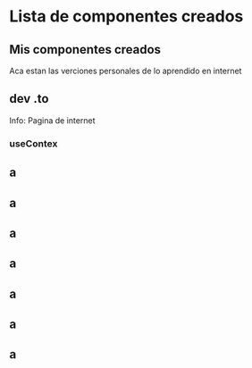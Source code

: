 # Lista de componentes creados

## Mis componentes creados
Aca estan las verciones personales de lo aprendido en internet
## dev .to
Info: Pagina de internet 
### useContex
## a
## a
## a
## a
## a
## a
## a
